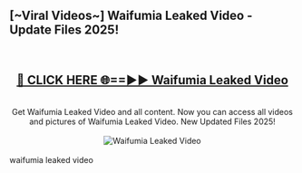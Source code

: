 <h2>[~Viral Videos~] Waifumia Leaked Video - Update Files 2025!</h2>
<br>
<div align="center">
<h2><a href="https://betterlinks.top/A2PfLJ" rel="nofollow">🔴 CLICK HERE 🌐==►► Waifumia Leaked Video</a></h2>
<br>
Get Waifumia Leaked Video and all content. Now you can access all videos and pictures of Waifumia Leaked Video. New Updated Files 2025!
<br>
<br>
<a href="https://betterlinks.top/A2PfLJ" rel="nofollow" data-target="animated-image.originalLink"><img src="https://i.ibb.co.com/WyWwxjT/player-gif2.gif" alt="Waifumia Leaked Video" style="max-width: 100%; display: inline-block;" data-target="animated-image.originalImage"></a>
</div>
<br>
waifumia leaked video